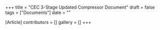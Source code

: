 +++
title = "CEC 3-Stage Updated Compressor Document"
draft = false
tags = ["Documents"]
date = ""

[Article]
contributors = []
gallery = []
+++